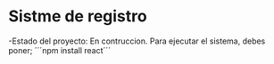 <h1>Sistme de registro</h1>
-Estado del proyecto: En contruccion.
Para ejecutar el sistema, debes poner;
´´´npm install react´´´
